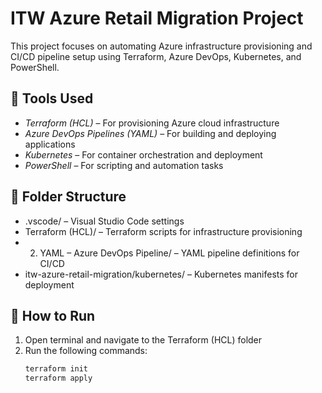 # ITW Azure Retail Migration Project

This project focuses on automating Azure infrastructure provisioning and CI/CD pipeline setup using Terraform, Azure DevOps, Kubernetes, and PowerShell.

## 🔧 Tools Used
- *Terraform (HCL)* – For provisioning Azure cloud infrastructure
- *Azure DevOps Pipelines (YAML)* – For building and deploying applications
- *Kubernetes* – For container orchestration and deployment
- *PowerShell* – For scripting and automation tasks

## 📁 Folder Structure
- .vscode/ – Visual Studio Code settings
- Terraform (HCL)/ – Terraform scripts for infrastructure provisioning
- 2. YAML – Azure DevOps Pipeline/ – YAML pipeline definitions for CI/CD
- itw-azure-retail-migration/kubernetes/ – Kubernetes manifests for deployment

## 🚀 How to Run
1. Open terminal and navigate to the Terraform (HCL) folder
2. Run the following commands:
   ```bash
   terraform init
   terraform apply
